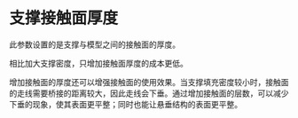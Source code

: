 支撑接触面厚度
====
此参数设置的是支撑与模型之间的接触面的厚度。

相比加大支撑密度，只增加接触面厚度的成本更低。

增加接触面的厚度还可以增强接触面的使用效果。当支撑填充密度较小时，接触面的走线需要桥接的距离较大，因此走线会下垂。通过增加接触面的层数，可以减少下垂的现象，使其表面更平整；同时也能让悬垂结构的表面更平整。
